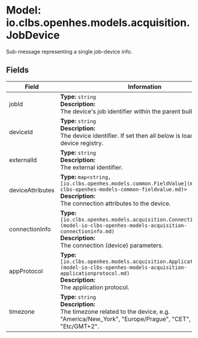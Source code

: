 # Model: io.clbs.openhes.models.acquisition.JobDevice

Sub-message representing a single job-device info.

## Fields

| Field | Information |
| --- | --- |
| jobId | <b>Type:</b> `string`<br><b>Description:</b><br>The device's job identifier within the parent bulk. |
| deviceId | <b>Type:</b> `string`<br><b>Description:</b><br>The device identifier. If set then all below is loaded from the device registry. |
| externalId | <b>Type:</b> `string`<br><b>Description:</b><br>The external identifier. |
| deviceAttributes | <b>Type:</b> `map<string, [io.clbs.openhes.models.common.FieldValue](model-io-clbs-openhes-models-common-fieldvalue.md)>`<br><b>Description:</b><br>The connection attributes to the device. |
| connectionInfo | <b>Type:</b> `[io.clbs.openhes.models.acquisition.ConnectionInfo](model-io-clbs-openhes-models-acquisition-connectioninfo.md)`<br><b>Description:</b><br>The connection (device) parameters. |
| appProtocol | <b>Type:</b> `[io.clbs.openhes.models.acquisition.ApplicationProtocol](model-io-clbs-openhes-models-acquisition-applicationprotocol.md)`<br><b>Description:</b><br>The application protocol. |
| timezone | <b>Type:</b> `string`<br><b>Description:</b><br>The timezone related to the device, e.g. "America/New_York", "Europe/Prague", "CET", "GMT", "Etc/GMT+2". |

